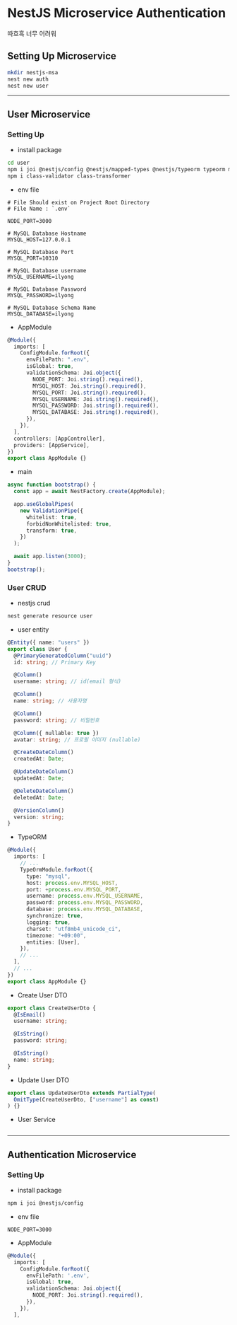 # NestJS Microservice Authentication

따흐흑 너무 어려워

## Setting Up Microservice

```sh
mkdir nestjs-msa
nest new auth
nest new user
```

<hr>

## User Microservice

### Setting Up

- install package

```sh
cd user
npm i joi @nestjs/config @nestjs/mapped-types @nestjs/typeorm typeorm mysql2
npm i class-validator class-transformer
```

- env file

```env
# File Should exist on Project Root Directory
# File Name : `.env`

NODE_PORT=3000

# MySQL Database Hostname
MYSQL_HOST=127.0.0.1

# MySQL Database Port
MYSQL_PORT=10310

# MySQL Database username
MYSQL_USERNAME=ilyong

# MySQL Database Password
MYSQL_PASSWORD=ilyong

# MySQL Database Schema Name
MYSQL_DATABASE=ilyong
```

- AppModule

```ts
@Module({
  imports: [
    ConfigModule.forRoot({
      envFilePath: ".env",
      isGlobal: true,
      validationSchema: Joi.object({
        NODE_PORT: Joi.string().required(),
        MYSQL_HOST: Joi.string().required(),
        MYSQL_PORT: Joi.string().required(),
        MYSQL_USERNAME: Joi.string().required(),
        MYSQL_PASSWORD: Joi.string().required(),
        MYSQL_DATABASE: Joi.string().required(),
      }),
    }),
  ],
  controllers: [AppController],
  providers: [AppService],
})
export class AppModule {}
```

- main

```ts
async function bootstrap() {
  const app = await NestFactory.create(AppModule);

  app.useGlobalPipes(
    new ValidationPipe({
      whitelist: true,
      forbidNonWhitelisted: true,
      transform: true,
    })
  );

  await app.listen(3000);
}
bootstrap();
```

### User CRUD

- nestjs crud

```sh
nest generate resource user
```

- user entity

```ts
@Entity({ name: "users" })
export class User {
  @PrimaryGeneratedColumn("uuid")
  id: string; // Primary Key

  @Column()
  username: string; // id(email 형식)

  @Column()
  name: string; // 사용자명

  @Column()
  password: string; // 비밀번호

  @Column({ nullable: true })
  avatar: string; // 프로필 이미지 (nullable)

  @CreateDateColumn()
  createdAt: Date;

  @UpdateDateColumn()
  updatedAt: Date;

  @DeleteDateColumn()
  deletedAt: Date;

  @VersionColumn()
  version: string;
}
```

- TypeORM

```ts
@Module({
  imports: [
    // ...
    TypeOrmModule.forRoot({
      type: "mysql",
      host: process.env.MYSQL_HOST,
      port: +process.env.MYSQL_PORT,
      username: process.env.MYSQL_USERNAME,
      password: process.env.MYSQL_PASSWORD,
      database: process.env.MYSQL_DATABASE,
      synchronize: true,
      logging: true,
      charset: "utf8mb4_unicode_ci",
      timezone: "+09:00",
      entities: [User],
    }),
    // ...
  ],
  // ...
})
export class AppModule {}
```

- Create User DTO

```ts
export class CreateUserDto {
  @IsEmail()
  username: string;

  @IsString()
  password: string;

  @IsString()
  name: string;
}
```

- Update User DTO

```ts
export class UpdateUserDto extends PartialType(
  OmitType(CreateUserDto, ["username"] as const)
) {}
```

- User Service

```ts

```

<hr>

## Authentication Microservice

### Setting Up

- install package

```sh
npm i joi @nestjs/config
```

- env file

```env
NODE_PORT=3000
```

- AppModule

```ts
@Module({
  imports: [
    ConfigModule.forRoot({
      envFilePath: '.env',
      isGlobal: true,
      validationSchema: Joi.object({
        NODE_PORT: Joi.string().required(),
      }),
    }),
  ],
```
